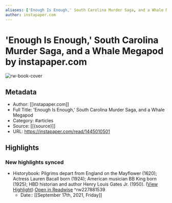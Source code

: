 ```yaml
---
aliases: ['Enough Is Enough,' South Carolina Murder Saga, and a Whale Megapod, 'Enough Is Enough,' South Carolina Murder Saga, and a Whale Megapod]
author: instapaper.com
---
```

# 'Enough Is Enough,' South Carolina Murder Saga, and a Whale Megapod by instapaper.com

![rw-book-cover](https://readwise-assets.s3.amazonaws.com/static/images/article2.74d541386bbf.png)

## Metadata
- Author: [[instapaper.com]]
- Full Title: 'Enough Is Enough,' South Carolina Murder Saga, and a Whale Megapod
- Category: #articles
- Source: [[{source}]]
- URL: https://instapaper.com/read/1445010501

## Highlights
### New highlights synced
- Historybook: Pilgrims depart from England on the Mayflower (1620); Actress Lauren Bacall born (1924); American musician BB King born (1925); HBD historian and author Henry Louis Gates Jr. (1950). ([View Highlight](https://instapaper.com/read/1445010501/17479520)) [Open in Readwise](https://readwise.io/open/227881539) ^rw227881539
    - Date:: [[September 17th, 2021, Friday]]
